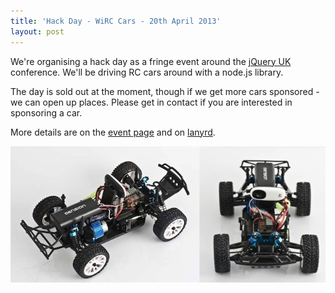 ```yaml
---
title: 'Hack Day - WiRC Cars - 20th April 2013'
layout: post
---
```


We're organising a hack day as a fringe event around the [jQuery UK](http://events.jquery.org/2013/uk) conference.  We'll be driving RC cars around with a node.js library.

The day is sold out at the moment,  though if we get more cars sponsored - we can open up places.  Please get in contact if you are interested in sponsoring a car.

More details are on the [event page](http://events.jquery.org/2013/uk/extras.html) and on [lanyrd](http://lanyrd.com/2013/jsoxford-hackday/).


![dension wirc car](/img/dension.jpg)